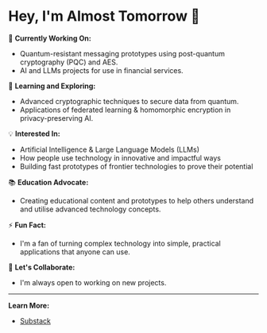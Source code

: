 # Hey, I'm Almost Tomorrow 👋

🔭 **Currently Working On:**
- Quantum-resistant messaging prototypes using post-quantum cryptography (PQC) and AES.
- AI and LLMs projects for use in financial services.

🌱 **Learning and Exploring:**
- Advanced cryptographic techniques to secure data from quantum.
- Applications of federated learning & homomorphic encryption in privacy-preserving AI.

💡 **Interested In:**
- Artificial Intelligence & Large Language Models (LLMs)
- How people use technology in innovative and impactful ways
- Building fast prototypes of frontier technologies to prove their potential

📚 **Education Advocate:**
- Creating educational content and prototypes to help others understand and utilise advanced technology concepts.

⚡ **Fun Fact:**
- I'm a fan of turning complex technology into simple, practical applications that anyone can use.

🚀 **Let's Collaborate:**
- I'm always open to working on new projects.

---

**Learn More:**
- [Substack](https://almosttomorrow.substack.com/)
